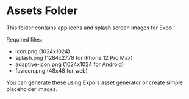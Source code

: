 # Assets Folder

This folder contains app icons and splash screen images for Expo.

Required files:
- icon.png (1024x1024)
- splash.png (1284x2778 for iPhone 12 Pro Max)
- adaptive-icon.png (1024x1024 for Android)
- favicon.png (48x48 for web)

You can generate these using Expo's asset generator or create simple placeholder images.